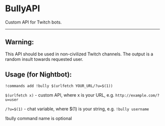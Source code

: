 # BullyAPI
Custom API for Twitch bots.

----------
Warning: 
----------
This API should be used in non-civilized Twitch channels. The output is a random insult towards requested user.

Usage (for Nightbot):
----------
```!commands add !bully $(urlfetch YOUR_URL/?u=$(1))```

`$(urlfetch x)` - custom API, where x is your URL, e.g. `http://example.com/?u=user`

`/?u=$(1)` - chat variable, where $(1) is your string, e.g. `!bully username`

!bully command name is optional
